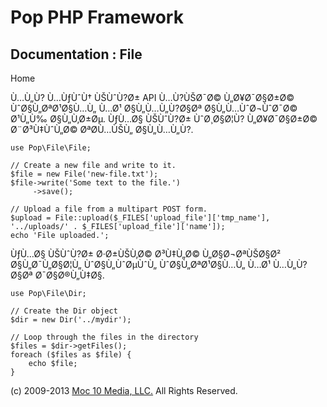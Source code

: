 Pop PHP Framework
=================

Documentation : File
--------------------

Home

Ù…Ù„Ù? Ù…ÙƒÙˆÙ† ÙŠÙˆÙ?Ø± API Ù…Ù?ÙŠØ¯Ø© Ù„Ø¥Ø¯Ø§Ø±Ø© ÙˆØ§Ù„ØªØ¹Ø§Ù…Ù„
Ù…Ø¹ Ø§Ù„Ù…Ù„Ù?Ø§Øª Ø§Ù„Ù…ÙˆØ¬ÙˆØ¯Ø© Ø¹Ù„Ù‰ Ø§Ù„Ù‚Ø±Øµ. ÙƒÙ…Ø§ ÙŠÙˆÙ?Ø±
ÙˆØ¸Ø§Ø¦Ù? Ù„Ø¥Ø¯Ø§Ø±Ø© Ø¨Ø³Ù‡ÙˆÙ„Ø© ØªØ­Ù…ÙŠÙ„ Ø§Ù„Ù…Ù„Ù?.

    use Pop\File\File;

    // Create a new file and write to it.
    $file = new File('new-file.txt');
    $file->write('Some text to the file.')
         ->save();

    // Upload a file from a multipart POST form.
    $upload = File::upload($_FILES['upload_file']['tmp_name'], '../uploads/' . $_FILES['upload_file']['name']);
    echo 'File uploaded.';

ÙƒÙ…Ø§ ÙŠÙˆÙ?Ø± Ø·Ø±ÙŠÙ‚Ø© Ø³Ù‡Ù„Ø© Ù„Ø§Ø¬ØªÙŠØ§Ø² Ø§Ù„Ø¯Ù„Ø§Ø¦Ù„
ÙˆØ§Ù„ÙˆØµÙˆÙ„ ÙˆØ§Ù„ØªØ¹Ø§Ù…Ù„ Ù…Ø¹ Ù…Ù„Ù?Ø§Øª Ø¯Ø§Ø®Ù„Ù‡Ø§.

    use Pop\File\Dir;

    // Create the Dir object
    $dir = new Dir('../mydir');

    // Loop through the files in the directory
    $files = $dir->getFiles();
    foreach ($files as $file) {
        echo $file;
    }

\(c) 2009-2013 [Moc 10 Media, LLC.](http://www.moc10media.com) All
Rights Reserved.
